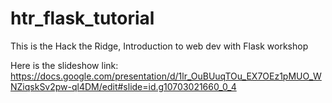 # htr_flask_tutorial
This is the Hack the Ridge, Introduction to web dev with Flask workshop

Here is the slideshow link: https://docs.google.com/presentation/d/1lr_OuBUuqTOu_EX7OEz1pMUO_WNZiqskSv2pw-ql4DM/edit#slide=id.g10703021660_0_4
